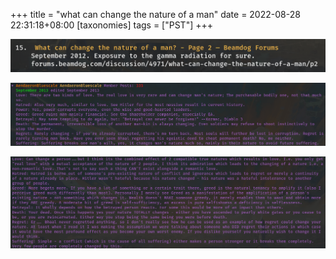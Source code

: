 +++
title = "what can change the nature of a man"
date = 2022-08-28 22:31:18+08:00
[taxonomies]
tags = ["PST"]
+++

![question](../image/what_can_change_the_nature_of_a_man/question.png)

<!-- more -->

![answer_1](../image/what_can_change_the_nature_of_a_man/answer_1.png)

![answer_2](../image/what_can_change_the_nature_of_a_man/answer_2.png)